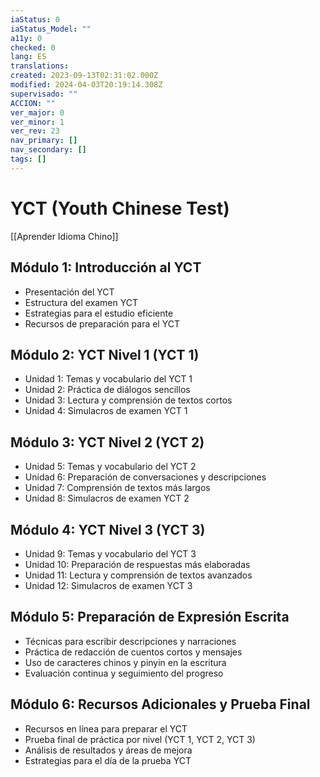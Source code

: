 ```yaml
---
iaStatus: 0
iaStatus_Model: ""
a11y: 0
checked: 0
lang: ES
translations: 
created: 2023-09-13T02:31:02.000Z
modified: 2024-04-03T20:19:14.308Z
supervisado: ""
ACCION: ""
ver_major: 0
ver_minor: 1
ver_rev: 23
nav_primary: []
nav_secondary: []
tags: []
---
```

# YCT (Youth Chinese Test)

[[Aprender Idioma Chino]]

## Módulo 1: Introducción al YCT

- Presentación del YCT
- Estructura del examen YCT
- Estrategias para el estudio eficiente
- Recursos de preparación para el YCT

## Módulo 2: YCT Nivel 1 (YCT 1)

- Unidad 1: Temas y vocabulario del YCT 1
- Unidad 2: Práctica de diálogos sencillos
- Unidad 3: Lectura y comprensión de textos cortos
- Unidad 4: Simulacros de examen YCT 1

## Módulo 3: YCT Nivel 2 (YCT 2)

- Unidad 5: Temas y vocabulario del YCT 2
- Unidad 6: Preparación de conversaciones y descripciones
- Unidad 7: Comprensión de textos más largos
- Unidad 8: Simulacros de examen YCT 2

## Módulo 4: YCT Nivel 3 (YCT 3)

- Unidad 9: Temas y vocabulario del YCT 3
- Unidad 10: Preparación de respuestas más elaboradas
- Unidad 11: Lectura y comprensión de textos avanzados
- Unidad 12: Simulacros de examen YCT 3

## Módulo 5: Preparación de Expresión Escrita

- Técnicas para escribir descripciones y narraciones
- Práctica de redacción de cuentos cortos y mensajes
- Uso de caracteres chinos y pinyin en la escritura
- Evaluación continua y seguimiento del progreso

## Módulo 6: Recursos Adicionales y Prueba Final

- Recursos en línea para preparar el YCT
- Prueba final de práctica por nivel (YCT 1, YCT 2, YCT 3)
- Análisis de resultados y áreas de mejora
- Estrategias para el día de la prueba YCT

